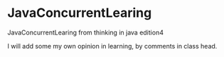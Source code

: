 # JavaConcurrentLearing
JavaConcurrentLearing from thinking in java edition4

I will add some my own opinion in learning, by comments in class head.
